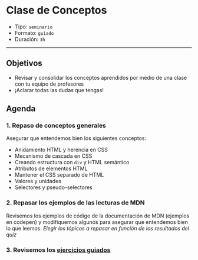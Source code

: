 # Clase de Conceptos

- Tipo: `seminario`
- Formato: `guiado`
- Duración: `3h`

***

## Objetivos

- Revisar y consolidar los conceptos aprendidos por medio de una clase
con tu equipo de profesores
- ¡Aclarar todas las dudas que tengas!

## Agenda

### 1. Repaso de conceptos generales

Asegurar que entendemos bien los siguientes conceptos:
  * Anidamiento HTML y herencia en CSS
  * Mecanismo de cascada en CSS
  * Creando estructura con `div` y HTML semántico
  * Atributos de elementos HTML
  * Mantener el CSS separado de HTML
  * Valores y unidades
  * Selectores y pseudo-selectores

### 2. Repasar los ejemplos de las lecturas de MDN

Revisemos los ejemplos de código de la documentación de MDN
(ejemplos en codepen) y modifiquemos algunos para asegurar que entendemos
bien lo que leemos. _Elegir los tópicos a repasar en función de
los resultados del quiz_

### 3. Revisemos los [ejercicios guiados](11-guided-exercises.md)
